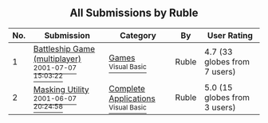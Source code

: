 ﻿<div align="center">

## All Submissions by Ruble

</div>

No.  | Submission | Category | By   | User Rating
---- | ---------- | -------- | ---- | -----------
1 | [Battleship Game \(multiplayer\)<br /><sup>2001-07-07 15:03:22</sup>](https://github.com/Planet-Source-Code/ruble-battleship-game-multiplayer__1-24844) | [Games<br /><sup>Visual Basic</sup>](../ByCategory/games__1-38.md) | Ruble | 4.7 (33 globes from 7 users)
2 | [Masking Utility<br /><sup>2001-06-07 20:24:58</sup>](https://github.com/Planet-Source-Code/ruble-masking-utility__1-23871) | [Complete Applications<br /><sup>Visual Basic</sup>](../ByCategory/complete-applications__1-27.md) | Ruble | 5.0 (15 globes from 3 users)
